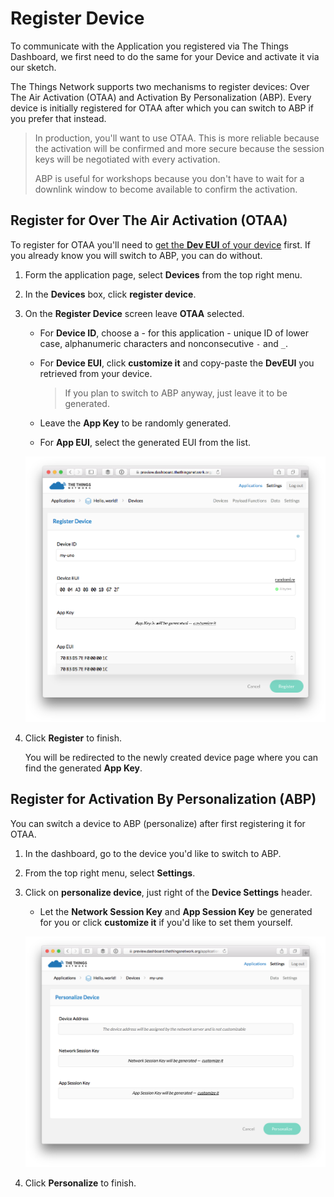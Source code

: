 # Register Device

To communicate with the Application you registered via The Things Dashboard, we first need to do the same for your Device and activate it via our sketch.

The Things Network supports two mechanisms to register devices: Over The Air Activation (OTAA) and Activation By Personalization (ABP). Every device is initially registered for OTAA after which you can switch to ABP if you prefer that instead.

> In production, you'll want to use OTAA. This is more reliable because the activation will be confirmed and more secure because the session keys will be negotiated with every activation.
> 
> ABP is useful for workshops because you don't have to wait for a downlink window to become available to confirm the activation.

## Register for Over The Air Activation (OTAA)

To register for OTAA you'll need to <a href="/docs/uno/#get-your-dev-eui">get the **Dev EUI** of your device</a> first. If you already know you will switch to ABP, you can do without.

1.  Form the application page, select **Devices** from the top right menu.
2.  In the **Devices** box, click **register device**.
3.  On the **Register Device** screen leave **OTAA** selected.

    * For **Device ID**, choose a - for this application - unique ID of lower case, alphanumeric characters and nonconsecutive `-` and `_`.
    * For **Device EUI**, click **customize it** and copy-paste the **DevEUI** you retrieved from your device.

    	> If you plan to switch to ABP anyway, just leave it to be generated.
    
    * Leave the **App Key** to be randomly generated.
    * For **App EUI**, select the generated EUI from the list.

    ![Register Device (OTAA)](register-device.png)

4.  Click **Register** to finish.

    You will be redirected to the newly created device page where you can find the generated **App Key**.

## Register for Activation By Personalization (ABP)

You can switch a device to ABP (personalize) after first registering it for OTAA.

1.  In the dashboard, go to the device you'd like to switch to ABP.
2.  From the top right menu, select **Settings**.
3.  Click on **personalize device**, just right of the **Device Settings** header.

    * Let the **Network Session Key** and **App Session Key** be generated for you or click **customize it** if you'd like to set them yourself.

    ![Personalize Device](personalize-device.png)
    
5.  Click **Personalize** to finish.